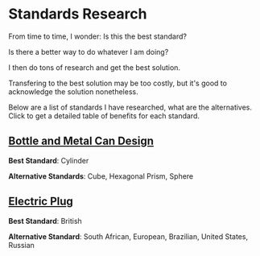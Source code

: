 <link rel="stylesheet" href="/default.css">

# Standards Research

From time to time, I wonder: Is this the best standard?

Is there a better way to do whatever I am doing?

I then do tons of research and get the best solution.

Transfering to the best solution may be too costly, but it's good to acknowledge the solution nonetheless.

Below are a list of standards I have researched, what are the alternatives. Click to get a detailed table of benefits for each standard.

## [Bottle and Metal Can Design](bottle-design.md)

**Best Standard**: Cylinder

**Alternative Standards**: Cube, Hexagonal Prism, Sphere

## [Electric Plug](electric-plug.md)

**Best Standard**: British

**Alternative Standard**: South African, European, Brazilian, United States, Russian
